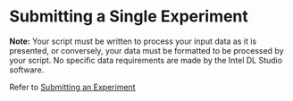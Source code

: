 # Submitting a Single Experiment

**Note:** Your script must be written to process your input data as it is presented, or conversely, your data must be formatted to be processed by your script. No specific data requirements are made by the Intel DL Studio software.

Refer to [Submitting an Experiment](getting_started.md#submitting-an-experiment)
